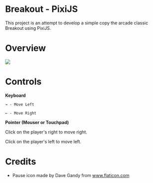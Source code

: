# Breakout - PixiJS
This project is an attempt to develop a simple copy the arcade classic Breakout using PixiJS. 
# Overview

![](https://github.com/rgomesms/breakout-pixi-js/blob/master/printscreen/image.png)

# Controls
**Keyboard**

	→ - Move Left
  
	← - Move Right

**Pointer (Mouser or Touchpad)**

Click on the player's right to move right.

Click on the player's left to move left.  

# Credits
 - Pause icon made by Dave Gandy from www.flaticon.com
